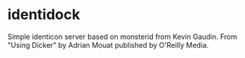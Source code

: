 identidock
==========

Simple identicon server based on monsterid from Kevin Gaudin.
From "Using Dicker" by Adrian Mouat published by O'Reilly Media.